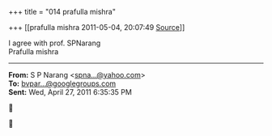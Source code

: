 +++
title = "014 prafulla mishra"

+++
[[prafulla mishra	2011-05-04, 20:07:49 [Source](https://groups.google.com/g/bvparishat/c/gEYWpLS1S5c)]]



I agree with prof. SPNarang  
Prafulla mishra  

  

------------------------------------------------------------------------

**From:** S P Narang \<[spna...@yahoo.com]()\>  
**To:** [bvpar...@googlegroups.com]()  
**Sent:** Wed, April 27, 2011 6:35:35 PM





